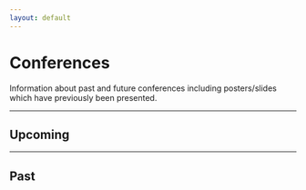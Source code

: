 ```yaml
---
layout: default
---
```


# Conferences

Information about past and future conferences including posters/slides which have previously been presented.

---

## Upcoming





---

## Past